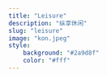 ```yaml
---
title: "Leisure"
description: "纵享休闲"
slug: "leisure"
image: "kon.jpeg"
style:
    background: "#2a9d8f"
    color: "#fff"
---
```

